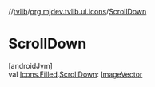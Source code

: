 //[tvlib](../../index.md)/[org.mjdev.tvlib.ui.icons](index.md)/[ScrollDown](-scroll-down.md)

# ScrollDown

[androidJvm]\
val [Icons.Filled](https://developer.android.com/reference/kotlin/androidx/compose/material/icons/Icons.Filled.html).[ScrollDown](-scroll-down.md): [ImageVector](https://developer.android.com/reference/kotlin/androidx/compose/ui/graphics/vector/ImageVector.html)
